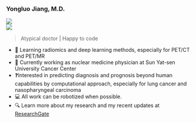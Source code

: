 

<!--
### Hi there 👋
**jyluo1994/jyluo1994** is a ✨ _special_ ✨ repository because its `README.md` (this file) appears on your GitHub profile.

Here are some ideas to get you started:

- 🔭 I’m currently working on ...
- 🌱 I’m currently learning ...
- 👯 I’m looking to collaborate on ...
- 🤔 I’m looking for help with ...
- 💬 Ask me about ...
- 📫 How to reach me: ...
- 😄 Pronouns: ...
- ⚡ Fun fact: ...
-->
### Yongluo Jiang, M.D.
![](https://img.shields.io/badge/Nuclear%20Medicine-Radiomics%2FDeep%20Learning-blue.svg)  
![](https://img.shields.io/badge/Coding-Python/R-red.svg)

> Atypical doctor | Happy to code

- :man: Learning radiomics and deep learning methods, especially for PET/CT and PET/MR
- :office: Currently working as nuclear medicine physician at Sun Yat-sen University Cancer Center
- :question:Interested in predicting diagnosis and prognosis beyond human capabilities by computational approach, especially for lung cancer and nasopharyngeal carcinoma
- :computer: All work can be robotized when possible.
- 🔍 Learn more about my research and my recent updates at [ResearchGate](https://www.researchgate.net/profile/Yongluo_Jiang)
